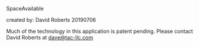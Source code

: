 SpaceAvailable 

created by: David Roberts 20190706

Much of the technology in this application is patent pending. Please contact David Roberts at dave@tac-llc.com 